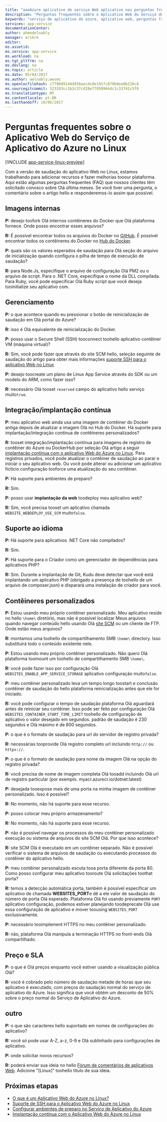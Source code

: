 ```yaml
---
title: "aaaAzure aplicativo de serviço Web aplicativo nas perguntas frequentes sobre o Linux | Microsoft Docs"
description: "Perguntas frequentes sobre o Aplicativo Web do Serviço de Aplicativo do Azure no Linux."
keywords: "serviço de aplicativo do azure, aplicativo web, perguntas frequentes, linux, oss"
services: app-service
documentationCenter: 
author: ahmedelnably
manager: erikre
editor: 
ms.assetid: 
ms.service: app-service
ms.workload: na
ms.tgt_pltfrm: na
ms.devlang: na
ms.topic: article
ms.date: 05/04/2017
ms.author: aelnably;wesmc
ms.openlocfilehash: c7798d9144d936eecdc0e191fc870b0ee0b220c8
ms.sourcegitcommit: 523283cc1b3c37c428e77850964dc1c33742c5f0
ms.translationtype: MT
ms.contentlocale: pt-BR
ms.lasthandoff: 10/06/2017
---
```

# <a name="azure-app-service-web-app-on-linux-faq"></a>Perguntas frequentes sobre o Aplicativo Web do Serviço de Aplicativo do Azure no Linux

[!INCLUDE [app-service-linux-preview](../../includes/app-service-linux-preview.md)]


Com a versão de saudação do aplicativo Web no Linux, estamos trabalhando para adicionar recursos e fazer melhorias tooour plataforma. Aqui estão algumas perguntas frequentes (FAQ) que nossos clientes têm solicitado conosco sobre Olá última meses.
Se você tiver uma pergunta, o comentário sobre o artigo hello e responderemos-lo assim que possível.

## <a name="built-in-images"></a>Imagens internas

**P:** desejo toofork Olá internos contêineres do Docker que Olá plataforma fornece. Onde posso encontrar esses arquivos?

**R:** É possível encontrar todos os arquivos do Docker no [GitHub](https://github.com/azure-app-service). É possível encontrar todos os contêineres do Docker no [Hub do Docker](https://hub.docker.com/u/appsvc/).

**P:** quais são os valores esperados de saudação para Olá seção do arquivo de inicialização quando configura o pilha de tempo de execução de saudação?

**R:** para Node.Js, especifique o arquivo de configuração Olá PM2 ou o arquivo de script. Para o .NET Core, especifique o nome da DLL compilada. Para Ruby, você pode especificar Olá Ruby script que você deseja tooinitialize seu aplicativo com.

## <a name="management"></a>Gerenciamento

**P:** o que acontece quando eu pressionar o botão de reinicialização de saudação em Olá portal do Azure?

**R:** isso é Olá equivalente de reinicialização do Docker.

**P:** posso usar o Secure Shell (SSH) tooconnect toohello aplicativo contêiner VM (máquina virtual)?

**R:** Sim, você pode fazer que através do site SCM hello, seleção seguinte de saudação do artigo para obter mais informações [suporte SSH para o aplicativo Web no Linux](./app-service-linux-ssh-support.md)

**P:** desejo toocreate um plano de Linux App Service através do SDK ou um modelo do ARM, como fazer isso?

**R:** necessário Olá tooset `reserved` campo do aplicativo hello serviço muito`true`.

## <a name="continuous-integrationdeployment"></a>Integração/implantação contínua

**P:** meu aplicativo web ainda usa uma imagem de contêiner do Docker antiga depois de atualizar a imagem Olá no Hub do Docker. Há suporte para implantação/integração contínua de contêineres personalizados?

**R:** tooset integração/implantação contínua para imagens de registro de contêiner do Azure ou DockerHub por seleção Olá artigo a seguir [implantação contínua com o aplicativo Web do Azure no Linux](./app-service-linux-ci-cd.md). Para registros privados, você pode atualizar o contêiner de saudação ao parar e iniciar o seu aplicativo web. Ou você pode alterar ou adicionar um aplicativo fictício configuração tooforce uma atualização do seu contêiner.

**P:** Há suporte para ambientes de preparo?

**R:** Sim.

**P:** posso usar **implantação da web** toodeploy meu aplicativo web?

**R:** Sim, você precisa tooset um aplicativo chamada `WEBSITE_WEBDEPLOY_USE_SCM` muito`false`.

## <a name="language-support"></a>Suporte ao idioma

**P:** Há suporte para aplicativos .NET Core não compilados?

**R:** Sim.

**P:** Há suporte para o Criador como um gerenciador de dependências para aplicativos PHP?

**R:** Sim. Durante a implantação de Git, Kudu deve detectar que você está implantando um aplicativo PHP (obrigado a presença de toohello de um arquivo de composer.json) e disparará uma instalação de criador para você.

## <a name="custom-containers"></a>Contêineres personalizados

**P:** Estou usando meu próprio contêiner personalizado. Meu aplicativo reside no hello `\home\` diretório, mas não é possível localizar Meus arquivos quando navegar conteúdo hello usando Olá [site SCM](https://github.com/projectkudu/kudu) ou um cliente de FTP. Onde estão meus arquivos?

**R:** montamos uma toohello de compartilhamento SMB `\home\` directory. Isso substituirá todo o conteúdo existente nele.

**P:** Estou usando meu próprio contêiner personalizado. Não quero Olá plataforma toomount um toohello de compartilhamento SMB `\home\`.

**R:** você pode fazer isso por configuração Olá `WEBSITES_ENABLE_APP_SERVICE_STORAGE` aplicativo configuração muito`false`.

**P:** meu contêiner personalizado leva um tempo longo toostart e conclusão contêiner de saudação do hello plataforma reinicialização antes que ele for iniciado.

**R:** você pode configurar o tempo de saudação plataforma Olá aguardará antes de reiniciar seu contêiner. Isso pode ser feito por configuração Olá `WEBSITES_CONTAINER_START_TIME_LIMIT` toohello de configuração de aplicativo o valor desejado em segundos. padrão de saudação é 230 segundos e Olá máximo é de 600 segundos.

**P:** o que é o formato de saudação para url do servidor de registro privada?

**R:** necessárias tooprovide Olá registro completo url incluindo `http://` ou `https://`.

**P:** o que é o formato de saudação para nome da imagem Olá na opção do registro privada?

**R:** você precisa de nome de imagem completa Olá tooadd incluindo Olá url de registro particular (por exemplo. myacr.azurecr.io/dotnet:latest)

**P:** desejada tooexpose mais de uma porta na minha imagem de contêiner personalizado. Isso é possível?

**R:** No momento, não há suporte para esse recurso.

**P:** posso colocar meu próprio armazenamento?

**R:** No momento, não há suporte para esse recurso.

**P:** não é possível navegar os processos do meu contêiner personalizado execução ou sistema de arquivos do site SCM Olá. Por que isso acontece?

**R:** site SCM Olá é executado em um contêiner separado. Não é possível verificar o sistema de arquivos de saudação ou executando processos do contêiner do aplicativo hello.

**P:** meu contêiner personalizado escuta tooa porta diferente da porta 80. Como posso configurar meu aplicativo tooroute Olá solicitações toothat porta?

**R:** temos a detecção automática porta, também é possível especificar um aplicativo de chamada **WEBSITES_PORT**e dê a ele valor de saudação do número de porta Olá esperado. Plataforma Olá foi usando previamente `PORT` aplicativo configuração, podemos estiver planejando toodeprecate Olá use essa configuração de aplicativo e mover toousing `WEBSITES_PORT` exclusivamente.

**P:** necessário tooimplement HTTPS no meu contêiner personalizado.

**R:** não, plataforma Olá manipula a terminação HTTPS no front-ends Olá compartilhado.

## <a name="pricing-and-sla"></a>Preço e SLA

**P:** o que é Olá preços enquanto você estiver usando a visualização pública Olá?

**R:** você é cobrado pelo número de saudação metade de horas que seu aplicativo é executado, com preços do saudação normal do serviço de aplicativo do Azure. Isso significa que você obtém um desconto de 50% sobre o preço normal do Serviço de Aplicativo do Azure.

## <a name="other"></a>outro

**P:** o que são caracteres hello suportado em nomes de configurações do aplicativo?

**R:** você só pode usar A-Z, a-z, 0-9 e Olá sublinhado para configurações de aplicativo.

**P:** onde solicitar novos recursos?

**R:** poderá enviar sua ideia no hello [Fórum de comentários de aplicativos Web](https://aka.ms/webapps-uservoice). Adicione "[Linux]" toohello título de sua ideia.

## <a name="next-steps"></a>Próximas etapas
* [O que é um Aplicativo Web do Azure no Linux?](app-service-linux-intro.md)
* [Suporte de SSH para o Aplicativo Web do Azure no Linux](./app-service-linux-ssh-support.md)
* [Configurar ambientes de preparo no Serviço de Aplicativo do Azure](./web-sites-staged-publishing.md)
* [Implantação contínua com o Aplicativo Web do Azure no Linux](./app-service-linux-ci-cd.md)
